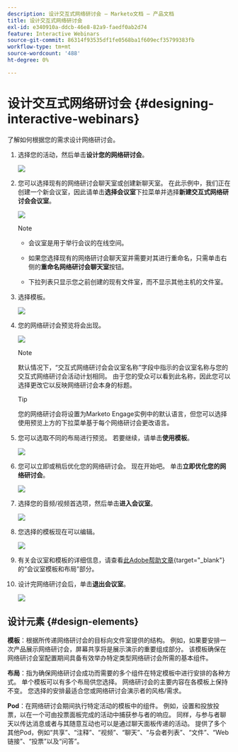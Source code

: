 ```yaml
---
description: 设计交互式网络研讨会 — Marketo文档 — 产品文档
title: 设计交互式网络研讨会
exl-id: e340910a-ddcb-46e8-82a9-faedf0ab2d74
feature: Interactive Webinars
source-git-commit: 86314f93535df1fe0568ba1f609ecf35799383fb
workflow-type: tm+mt
source-wordcount: '488'
ht-degree: 0%

---
```


# 设计交互式网络研讨会 {#designing-interactive-webinars}

了解如何根据您的需求设计网络研讨会。

1. 选择您的活动，然后单击&#x200B;**设计您的网络研讨会**。

   ![](assets/designing-interactive-webinars-1.png)

1. 您可以选择现有的网络研讨会聊天室或创建新聊天室。 在此示例中，我们正在创建一个新会议室，因此请单击&#x200B;**选择会议室**&#x200B;下拉菜单并选择&#x200B;**新建交互式网络研讨会会议室**。

   ![](assets/designing-interactive-webinars-2.png)

   >[!NOTE]
   >
   >* 会议室是用于举行会议的在线空间。
   >
   >* 如果您选择现有的网络研讨会聊天室并需要对其进行重命名，只需单击右侧的&#x200B;**重命名网络研讨会聊天室**&#x200B;按钮。
   >
   >* 下拉列表只显示您之前创建的现有文件室，而不显示其他主机的文件室。

1. 选择模板。

   ![](assets/designing-interactive-webinars-3.png)

1. 您的网络研讨会预览将会出现。

   ![](assets/designing-interactive-webinars-4.png)

   >[!NOTE]
   >
   >默认情况下，“交互式网络研讨会会议室名称”字段中指示的会议室名称与您的交互式网络研讨会活动计划相同。 由于您的受众可以看到此名称，因此您可以选择更改它以反映网络研讨会本身的标题。

   >[!TIP]
   >
   >您的网络研讨会将设置为Marketo Engage实例中的默认语言，但您可以选择使用预览上方的下拉菜单基于每个网络研讨会更改语言。

1. 您可以选取不同的布局进行预览。 若要继续，请单击&#x200B;**使用模板**。

   ![](assets/designing-interactive-webinars-5.png)

1. 您可以立即或稍后优化您的网络研讨会。 现在开始吧。 单击&#x200B;**立即优化您的网络研讨会**。

   ![](assets/designing-interactive-webinars-6.png)

1. 选择您的音频/视频首选项，然后单击&#x200B;**进入会议室**。

   ![](assets/designing-interactive-webinars-7.png)

1. 您选择的模板现在可以编辑。

   ![](assets/designing-interactive-webinars-8.png)

1. 有关会议室和模板的详细信息，请查看[此Adobe帮助文章](https://helpx.adobe.com/in/adobe-connect/using/creating-arranging-meetings.html#creating_and_arranging_meetings){target="_blank"}的“会议室模板和布局”部分。

1. 设计完网络研讨会后，单击&#x200B;**退出会议室**。

   ![](assets/designing-interactive-webinars-9.png)

## 设计元素 {#design-elements}

**模板**：根据所传递网络研讨会的目标向文件室提供的结构。 例如，如果要安排一次产品展示网络研讨会，屏幕共享将是展示演示的重要组成部分。 该模板确保在网络研讨会室配置期间具备有效举办特定类型网络研讨会所需的基本组件。

**布局**：指为确保网络研讨会成功而需要的多个组件在特定模板中进行安排的各种方式。 单个模板可以有多个布局供您选择。 网络研讨会的主要内容在各模板上保持不变。 您选择的安排最适合您或网络研讨会演示者的风格/需求。

**Pod**：在网络研讨会期间执行特定活动的模板中的组件。 例如，设置和投放投票，以在一个可由投票面板完成的活动中捕获参与者的响应。 同样，与参与者聊天以传达消息或者与其随意互动也可以是通过聊天面板传递的活动。 提供了多个其他Pod，例如“共享”、“注释”、“视频”、“聊天”、“与会者列表”、“文件”、“Web链接”、“投票”以及“问答”。
